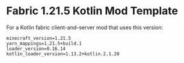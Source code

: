 # Fabric 1.21.5 Kotlin Mod Template
For a Kotlin fabric client-and-server mod that uses this version:
```properties
minecraft_version=1.21.5
yarn_mappings=1.21.5+build.1
loader_version=0.16.14
kotlin_loader_version=1.13.2+kotlin.2.1.20
```
